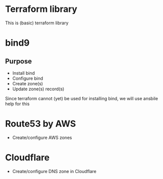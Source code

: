 # Terraform library

This is (basic) terraform library

# bind9

## Purpose

 - Install bind
 - Configure bind
 - Create zone(s)
 - Update zone(s) record(s)

Since terraform cannot (yet) be used for installing bind,
we will use ansbile help for this

# Route53 by AWS

 - Create/configure AWS zones


# Cloudflare

 - Create/configure DNS zone in Cloudflare
